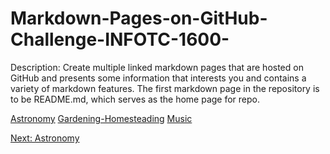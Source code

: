 # Markdown-Pages-on-GitHub-Challenge-INFOTC-1600-
Description: Create multiple linked markdown pages that are hosted on GitHub and presents some information that interests you and contains a variety of markdown features. The first markdown page in the repository is to be README.md, which serves as the home page for repo.

[Astronomy](Astronomy.md)
[Gardening-Homesteading](Gardening-Homesteading.md)
[Music](Music.md)

[Next: Astronomy](Astronomy.md)
